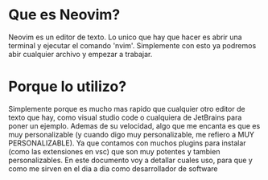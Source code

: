 # Que es Neovim?

Neovim es un editor de texto. Lo unico que hay que hacer es abrir una terminal
y ejecutar el comando 'nvim'. Simplemente con esto ya podremos abir cualquier archivo y empezar a trabajar.

# Porque lo utilizo? 
Simplemente porque es mucho mas rapido que cualquier otro editor de texto que hay, como visual studio code o cualquiera de JetBrains para poner un ejemplo.
Ademas de su velocidad, algo que me encanta es que es muy personalizable (y cuando digo muy personalizable, me refiero a MUY PERSONALIZABLE).
Ya que contamos con muchos plugins para instalar (como las extensiones en vsc) que son muy potentes y tambien personalizables. En este documento voy a detallar cuales uso, para que y como me sirven en el dia a dia como desarrollador de software
